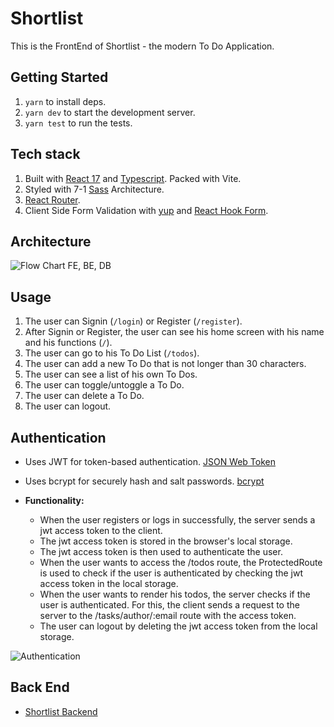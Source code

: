 # Shortlist

This is the FrontEnd of Shortlist - the modern To Do Application.

## Getting Started

1. `yarn` to install deps.
2. `yarn dev` to start the development server.
3. `yarn test` to run the tests.

## Tech stack

1. Built with [React 17](https://reactjs.org/) and [Typescript](https://www.typescriptlang.org/). Packed with Vite.
2. Styled with 7-1 [Sass](https://sass-lang.com/) Architecture.
3. [React Router](https://reacttraining.com/react-router/).
4. Client Side Form Validation with [yup](https://github.com/jquense/yup) and [React Hook Form](https://react-hook-form.com/).

## Architecture
![Flow Chart FE, BE, DB](https://user-images.githubusercontent.com/50672977/166143979-b46d53dc-c5a2-4188-9867-ac67b5eebc19.png)


## Usage

1. The user can Signin (`/login`) or Register (`/register`).
2. After Signin or Register, the user can see his home screen with his name and his functions (`/`).
3. The user can go to his To Do List (`/todos`).
4. The user can add a new To Do that is not longer than 30 characters.
5. The user can see a list of his own To Dos.
6. The user can toggle/untoggle a To Do.
7. The user can delete a To Do.
8. The user can logout.

## Authentication

- Uses JWT for token-based authentication. [JSON Web Token](https://jwt.io/)
- Uses bcrypt for securely hash and salt passwords. [bcrypt](https://www.npmjs.com/package/bcryptjs)

- **Functionality:**
  - When the user registers or logs in successfully, the server sends a jwt access token to the client.
  - The jwt access token is stored in the browser's local storage.
  - The jwt access token is then used to authenticate the user.
  - When the user wants to access the /todos route, the ProtectedRoute is used to check if the user is authenticated by checking the jwt access token in the local storage.
  - When the user wants to render his todos, the server checks if the user is authenticated. For this, the client sends a request to the server to the /tasks/author/:email route with the access token.
  - The user can logout by deleting the jwt access token from the local storage.

![Authentication](https://user-images.githubusercontent.com/50672977/166125473-7d32be27-ef26-4053-8c7a-0bc0a4cabf8d.png)

## Back End

- [Shortlist Backend](https://github.com/conuko/tasks-and-goals-backend)
